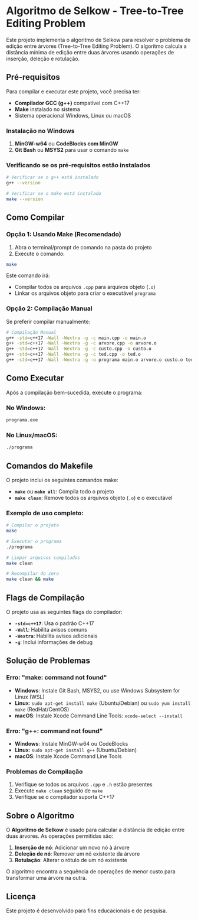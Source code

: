 # Algoritmo de Selkow - Tree-to-Tree Editing Problem

Este projeto implementa o algoritmo de Selkow para resolver o problema de edição entre árvores (Tree-to-Tree Editing Problem). O algoritmo calcula a distância mínima de edição entre duas árvores usando operações de inserção, deleção e rotulação.

## Pré-requisitos

Para compilar e executar este projeto, você precisa ter:

- **Compilador GCC (g++)** compatível com C++17
- **Make** instalado no sistema
- Sistema operacional Windows, Linux ou macOS

### Instalação no Windows

1. **MinGW-w64** ou **CodeBlocks com MinGW**
2. **Git Bash** ou **MSYS2** para usar o comando `make`

### Verificando se os pré-requisitos estão instalados

```bash
# Verificar se o g++ está instalado
g++ --version

# Verificar se o make está instalado
make --version
```

## Como Compilar

### Opção 1: Usando Make (Recomendado)

1. Abra o terminal/prompt de comando na pasta do projeto
2. Execute o comando:

```bash
make
```

Este comando irá:
- Compilar todos os arquivos `.cpp` para arquivos objeto (`.o`)
- Linkar os arquivos objeto para criar o executável `programa`

### Opção 2: Compilação Manual

Se preferir compilar manualmente:

```bash
# Compilação Manual
g++ -std=c++17 -Wall -Wextra -g -c main.cpp -o main.o
g++ -std=c++17 -Wall -Wextra -g -c arvore.cpp -o arvore.o
g++ -std=c++17 -Wall -Wextra -g -c custo.cpp -o custo.o
g++ -std=c++17 -Wall -Wextra -g -c ted.cpp -o ted.o
g++ -std=c++17 -Wall -Wextra -g -o programa main.o arvore.o custo.o ted.o
```

## Como Executar

Após a compilação bem-sucedida, execute o programa:

### No Windows:
```cmd
programa.exe
```

### No Linux/macOS:
```bash
./programa
```

## Comandos do Makefile

O projeto inclui os seguintes comandos make:

- **`make`** ou **`make all`**: Compila todo o projeto
- **`make clean`**: Remove todos os arquivos objeto (`.o`) e o executável

### Exemplo de uso completo:

```bash
# Compilar o projeto
make

# Executar o programa
./programa

# Limpar arquivos compilados
make clean

# Recompilar do zero
make clean && make
```

## Flags de Compilação

O projeto usa as seguintes flags do compilador:

- **`-std=c++17`**: Usa o padrão C++17
- **`-Wall`**: Habilita avisos comuns
- **`-Wextra`**: Habilita avisos adicionais
- **`-g`**: Inclui informações de debug

## Solução de Problemas

### Erro: "make: command not found"
- **Windows**: Instale Git Bash, MSYS2, ou use Windows Subsystem for Linux (WSL)
- **Linux**: `sudo apt-get install make` (Ubuntu/Debian) ou `sudo yum install make` (RedHat/CentOS)
- **macOS**: Instale Xcode Command Line Tools: `xcode-select --install`

### Erro: "g++: command not found"
- **Windows**: Instale MinGW-w64 ou CodeBlocks
- **Linux**: `sudo apt-get install g++` (Ubuntu/Debian)
- **macOS**: Instale Xcode Command Line Tools

### Problemas de Compilação
1. Verifique se todos os arquivos `.cpp` e `.h` estão presentes
2. Execute `make clean` seguido de `make`
3. Verifique se o compilador suporta C++17

## Sobre o Algoritmo

O **Algoritmo de Selkow** é usado para calcular a distância de edição entre duas árvores. As operações permitidas são:

1. **Inserção de nó**: Adicionar um novo nó à árvore
2. **Deleção de nó**: Remover um nó existente da árvore
3. **Rotulação**: Alterar o rótulo de um nó existente

O algoritmo encontra a sequência de operações de menor custo para transformar uma árvore na outra.

## Licença

Este projeto é desenvolvido para fins educacionais e de pesquisa.
